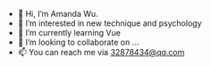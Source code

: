 - 👋 Hi, I’m Amanda Wu.
- 👀 I’m interested in new technique and psychology
- 🌱 I’m currently learning Vue
- 💞️ I’m looking to collaborate on ...
- 📫 You can reach me via 32878434@qq.com

<!---
elfwu00/elfwu00 is a ✨ special ✨ repository because its `README.md` (this file) appears on your GitHub profile.
You can click the Preview link to take a look at your changes.
--->
